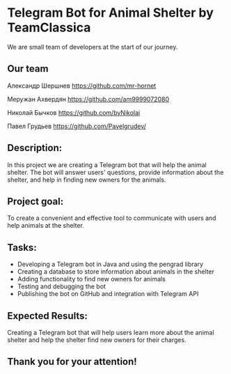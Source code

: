 # Telegram Bot for Animal Shelter by TeamClassica

We are small team of developers at the start of our journey.

## Our team

Александр Шершнев
https://github.com/mr-hornet  

Меружан Ахвердян
https://github.com/am9999072080

Николай Бычков
https://github.com/byNikolai

Павел Грудьев
https://github.com/Pavelgrudev/

## Description: 

In this project we are creating a Telegram bot that will help the animal shelter. The bot will answer users' questions, provide information about the shelter, and help in finding new owners for the animals.

## Project goal:

 To create a convenient and effective tool to communicate with users and help animals at the shelter.

## Tasks:

- Developing a Telegram bot in Java and using the pengrad library
- Creating a database to store information about animals in the shelter
- Adding functionality to find new owners for animals
- Testing and debugging the bot
- Publishing the bot on GitHub and integration with Telegram API

## Expected Results: 

Creating a Telegram bot that will help users learn more about the animal shelter and help the shelter find new owners for their charges.

## Thank you for your attention!
